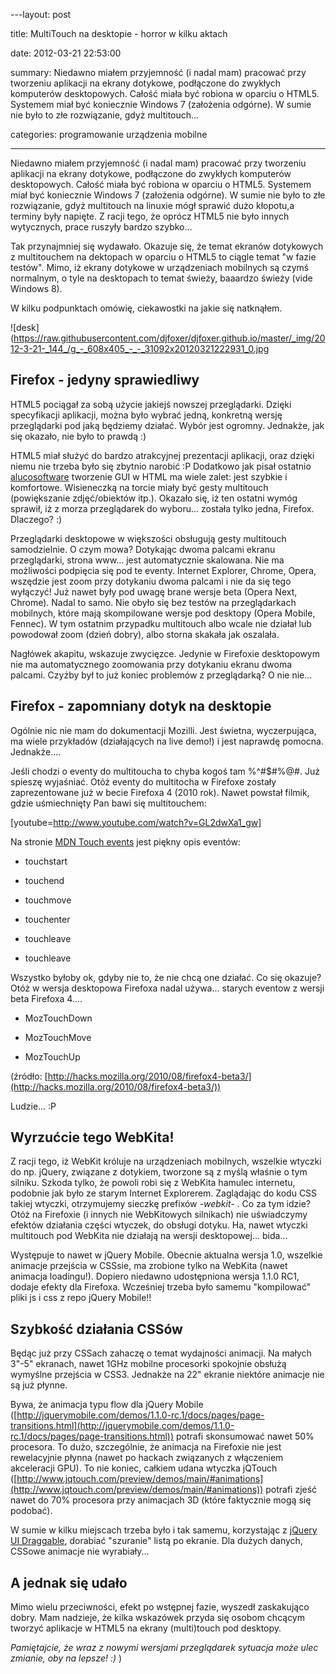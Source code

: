 ﻿---layout:     post
title:      MultiTouch na desktopie - horror w kilku aktach
date:       2012-03-21 22:53:00
summary:    Niedawno miałem przyjemność (i nadal mam) pracować przy tworzeniu aplikacji na ekrany dotykowe, podłączone do zwykłych komputerów desktopowych. Całość miała być robiona w oparciu o HTML5. Systemem miał być koniecznie Windows 7 (założenia odgórne). W sumie nie było to złe rozwiązanie, gdyż multitouch...
categories: programowanie urządzenia mobilne
---



Niedawno miałem przyjemność (i nadal mam) pracować przy tworzeniu aplikacji na ekrany dotykowe, podłączone do zwykłych komputerów desktopowych. Całość miała być robiona w oparciu o HTML5. Systemem miał być koniecznie Windows 7 (założenia odgórne). W sumie nie było to złe rozwiązanie, gdyż multitouch na linuxie mógł sprawić dużo kłopotu,a terminy były napięte. Z racji tego, że oprócz HTML5 nie było innych wytycznych, prace ruszyły bardzo szybko...

Tak przynajmniej się wydawało. Okazuje się, że temat ekranów dotykowych z multitouchem na dektopach w oparciu o HTML5 to ciągle temat &quot;w fazie testów&quot;. Mimo, iż ekrany dotykowe w urządzeniach mobilnych są czymś normalnym, o tyle na desktopach to temat świeży, baaardzo świeży (vide Windows 8).

W kilku podpunktach omówię, ciekawostki na jakie się natknąłem.



![desk](https://raw.githubusercontent.com/djfoxer/djfoxer.github.io/master/_img/2012-3-21-_144_/g_-_608x405_-_-_31092x20120321222931_0.jpg





## Firefox - jedyny sprawiedliwy



HTML5 pociągał za sobą użycie jakiejś nowszej przeglądarki. Dzięki specyfikacji aplikacji, można było wybrać jedną, konkretną wersję przeglądarki pod jaką będziemy działać. Wybór jest ogromny. Jednakże, jak się okazało, nie było to prawdą :)

HTML5 miał służyć do bardzo atrakcyjnej prezentacji aplikacji, oraz dzięki niemu nie trzeba było się zbytnio narobić :P Dodatkowo jak pisał ostatnio [alucosoftware](http://www.dobreprogramy.pl/alucosoftware/Zmiana-paradygmatu-czyli-o-GUI-slow-kilka,30967.html) tworzenie GUI w HTML ma wiele zalet: jest szybkie i komfortowe. Wisieneczką na torcie miały być gesty multitouch (powiększanie zdjęć/obiektów itp.). Okazało się, iż ten ostatni wymóg sprawił, iż z morza przeglądarek do wyboru... została tylko jedna, Firefox. Dlaczego? :)

Przeglądarki desktopowe w większości obsługują gesty multitouch samodzielnie. O czym mowa? Dotykając dwoma palcami ekranu przeglądarki, strona www... jest automatycznie skalowana. Nie ma możliwości podpięcia się pod te eventy. Internet Explorer, Chrome, Opera, wszędzie jest zoom przy dotykaniu dwoma palcami i nie da się tego wyłączyć! Już nawet były pod uwagę brane wersje beta (Opera Next, Chrome). Nadal to samo. Nie obyło się bez testów na przeglądarkach mobilnych, które mają skompilowane wersje pod desktopy (Opera Mobile, Fennec). W tym ostatnim przypadku multitouch albo wcale nie działał lub powodował zoom (dzień dobry), albo storna skakała jak oszalała. 

Nagłówek akapitu, wskazuje zwycięzce. Jedynie w Firefoxie desktopowym nie ma automatycznego zoomowania przy dotykaniu ekranu dwoma palcami. Czyżby był to już koniec problemów z przeglądarką? O nie nie...



## Firefox - zapomniany dotyk na desktopie



Ogólnie nic nie mam do dokumentacji Mozilli. Jest świetna, wyczerpująca, ma wiele przykładów (działających na live demo!) i jest naprawdę pomocna. Jednakże....

Jeśli chodzi o eventy do multitoucha to chyba kogoś tam %^#$#%@#. Już spieszę wyjaśniać. Otóż eventy do multitocha w Firefoxe zostały zaprezentowane już w becie Firefoxa 4 (2010 rok). Nawet powstał filmik, gdzie uśmiechnięty Pan bawi się multitouchem:

[youtube=http://www.youtube.com/watch?v=GL2dwXa1_gw] 

Na stronie [MDN Touch events](https://developer.mozilla.org/en/DOM/Touch_events)  jest piękny opis eventów:



  * touchstart


  * touchend


  * touchmove


  * touchenter


  * touchleave


  * touchleave



Wszystko byłoby ok, gdyby nie to, że nie chcą one działać. Co się okazuje? Otóż w wersja desktopowa Firefoxa nadal używa... starych eventow z wersji beta Firefoxa 4....



  * MozTouchDown


  * MozTouchMove


  * MozTouchUp



(źródło: [http://hacks.mozilla.org/2010/08/firefox4-beta3/](http://hacks.mozilla.org/2010/08/firefox4-beta3/))

Ludzie... :P



## Wyrzućcie tego WebKita!



Z racji tego, iż WebKit króluje na urządzeniach mobilnych, wszelkie wtyczki do np. jQuery, związane z dotykiem, tworzone są z myślą właśnie o tym silniku. Szkoda tylko, że powoli robi się z WebKita hamulec internetu, podobnie jak było ze starym Internet Explorerem. Zaglądając do kodu CSS takiej wtyczki, otrzymujemy sieczkę prefixów  *-webkit-* . Co za tym idzie? Otóż na Firefoxie (i innych nie WebKitowych silnikach) nie uświadczymy efektów działania części wtyczek, do obsługi dotyku. Ha, nawet wtyczki multitouch pod WebKita nie działają na wersji desktopowej... bida...

Występuje to nawet w jQuery Mobile. Obecnie aktualna wersja 1.0, wszelkie animacje przejścia w CSSsie, ma zrobione tylko na WebKita (nawet animacja loadingu!). Dopiero niedawno udostępniona wersja 1.1.0 RC1, dodaje efekty dla Firefoxa. Wcześniej trzeba było samemu &quot;kompilować&quot; pliki js i css z repo jQuery Mobile!! 




## Szybkość działania CSSów



Będąc już przy CSSach zahaczę o temat wydajności animacji. Na małych 3&quot;-5&quot; ekranach, nawet 1GHz mobilne procesorki spokojnie obsłużą wymyślne przejścia w CSS3. Jednakże na 22&quot; ekranie niektóre animacje nie są już płynne. 

Bywa, że animacja typu flow dla jQuery Mobile ([http://jquerymobile.com/demos/1.1.0-rc.1/docs/pages/page-transitions.html](http://jquerymobile.com/demos/1.1.0-rc.1/docs/pages/page-transitions.html)) potrafi skonsumować nawet 50% procesora. To dużo, szczególnie, że animacja na Firefoxie nie jest rewelacyjnie płynna (nawet po hackach związanych z włączeniem akceleracji GPU). 
To nie koniec, całkiem udana wtyczka jQTouch ([http://www.jqtouch.com/preview/demos/main/#animations](http://www.jqtouch.com/preview/demos/main/#animations)) potrafi zjeść nawet do 70% procesora przy animacjach 3D (które faktycznie mogą się podobać).


W sumie w kilku miejscach trzeba było i tak samemu, korzystając z [jQuery UI Draggable](http://jqueryui.com/demos/draggable/), dorabiać &quot;szuranie&quot; listą po ekranie. Dla dużych danych, CSSowe animacje nie wyrabiały...



## A jednak się udało



Mimo wielu przeciwności, efekt po wstępnej fazie, wyszedł zaskakująco dobry. Mam nadzieje, że kilka wskazówek przyda się osobom chcącym tworzyć aplikacje w HTML5 na ekrany (multi)touch pod desktopy.

 *Pamiętajcie, że wraz z nowymi wersjami przeglądarek sytuacja może ulec zmianie, oby na lepsze! :)* )